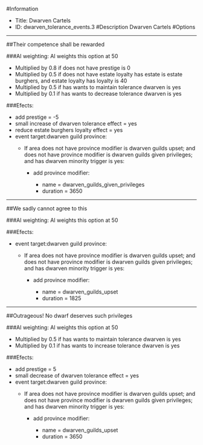 #Information
 - Title: Dwarven Cartels
 - ID: dwarven_tolerance_events.3
#Description
Dwarven Cartels
#Options

___
##Their competence shall be rewarded

###AI weighting:
AI weights this option at 50
 - Multiplied by 0.8 if does not have prestige is 0
 - Multiplied by 0.5 if does not have estate loyalty has estate is estate burghers, and estate loyalty has loyalty is 40
 - Multiplied by 0.5 if has wants to maintain tolerance dwarven is yes
 - Multiplied by 0.1 if has wants to decrease tolerance dwarven is yes


###Efects:<ul><li>add prestige = -5</li><li>small increase of dwarven tolerance effect = yes</li><li>reduce estate burghers loyalty effect = yes</li><li>event target:dwarven guild province:</li><ul><li>If area does not have province modifier is dwarven guilds upset; and does not have province modifier is dwarven guilds given privileges; and  has dwarven minority trigger is yes:</li><ul><li>add province modifier:</li><ul><li>name = dwarven_guilds_given_privileges</li><li>duration = 3650</li></ul></ul></ul></ul>

___
##We sadly cannot agree to this

###AI weighting:
AI weights this option at 50


###Efects:<ul><li>event target:dwarven guild province:</li><ul><li>If area does not have province modifier is dwarven guilds upset; and does not have province modifier is dwarven guilds given privileges; and  has dwarven minority trigger is yes:</li><ul><li>add province modifier:</li><ul><li>name = dwarven_guilds_upset</li><li>duration = 1825</li></ul></ul></ul></ul>

___
##Outrageous! No dwarf deserves such privileges

###AI weighting:
AI weights this option at 50
 - Multiplied by 0.5 if has wants to maintain tolerance dwarven is yes
 - Multiplied by 0.1 if has wants to increase tolerance dwarven is yes


###Efects:<ul><li>add prestige = 5</li><li>small decrease of dwarven tolerance effect = yes</li><li>event target:dwarven guild province:</li><ul><li>If area does not have province modifier is dwarven guilds upset; and does not have province modifier is dwarven guilds given privileges; and  has dwarven minority trigger is yes:</li><ul><li>add province modifier:</li><ul><li>name = dwarven_guilds_upset</li><li>duration = 3650</li></ul></ul></ul></ul>
